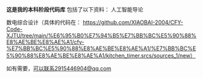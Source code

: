 **这是我的本科阶段代码库**
包括了以下资料：
人工智能导论

数电综合设计（具体的代码在： https://github.com/XIAOBAI-2004/CFY-Code-XJTU/tree/main/%E6%95%B0%E7%94%B5%E7%BB%BC%E5%90%88%E8%AE%BE%E8%AE%A1/cfy-%E7%BB%BC%E5%90%88%E8%AE%BE%E8%AE%A1/%E7%BB%BC%E5%90%88%E8%AE%BE%E8%AE%A1/kitchen_timer.srcs/sources_1/new）

如有需要，可以联系2915446904@qq.com
